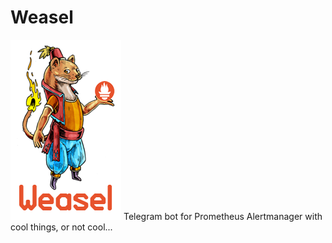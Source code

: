 # Weasel
![Image](weasel.png)
Telegram bot for Prometheus Alertmanager with cool things, or not cool...
